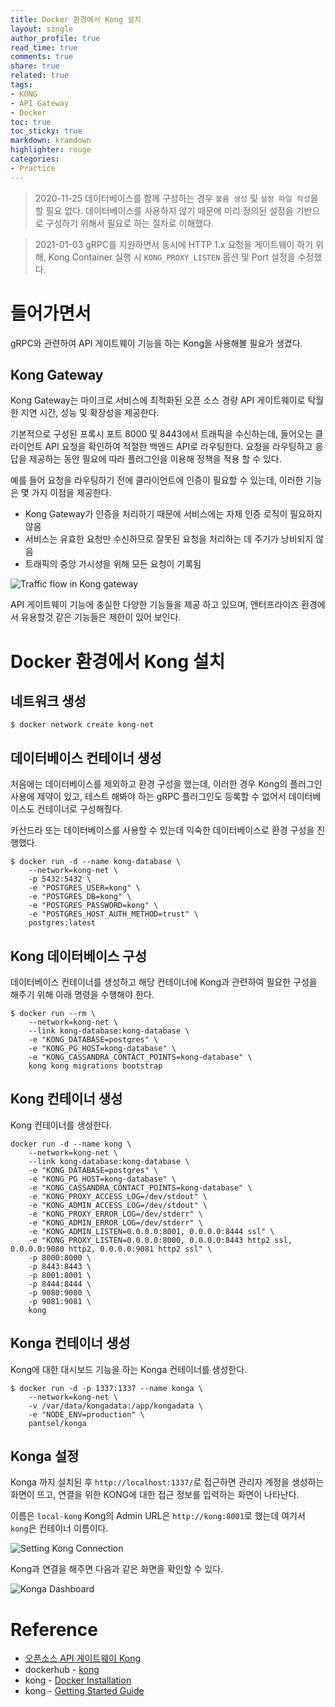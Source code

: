 ```yaml
---
title: Docker 환경에서 Kong 설치
layout: single
author_profile: true
read_time: true
comments: true
share: true
related: true
tags:
- KONG
- API Gateway
- Docker
toc: true
toc_sticky: true
markdown: kramdown
highlighter: rouge
categories:
- Practice
---
```


> 2020-11-25 데이터베이스를 함께 구성하는 경우 `볼륨 생성` 및 `설정 파일 작성`을 할 필요 없다. 데이터베이스를 사용하지 않기 때문에 미리 정의된 설정을 기반으로 구성하기 위해서 필요로 하는 절차로 이해했다.

> 2021-01-03 gRPC를 지원하면서 동시에 HTTP 1.x 요청을 게이트웨이 하기 위해, Kong Container 실행 시 `KONG_PROXY_LISTEN` 옵션 및 Port 설정을 수정했다.

# 들어가면서
gRPC와 관련하여 API 게이트웨이 기능을 하는 Kong을 사용해볼 필요가 생겼다.

## Kong Gateway
Kong Gateway는 마이크로 서비스에 최적화된 오픈 소스 경량 API 게이트웨이로 탁월한 지연 시간, 성능 및 확장성을 제공한다.

기본적으로 구성된 프록시 포트 8000 및 8443에서 트래픽을 수신하는데, 들어오는 클라이언트 API 요청을 확인하여 적절한 백엔드 API로 라우팅한다. 요청을 라우팅하고 응답을 제공하는 동안 필요에 따라 플러그인을 이용해 정책을 적용 할 수 있다.

예를 들어 요청을 라우팅하기 전에 클라이언트에 인증이 필요할 수 있는데, 이러한 기능은 몇 가지 이점을 제공한다. 
* Kong Gateway가 인증을 처리하기 때문에 서비스에는 자체 인증 로직이 필요하지 않음
* 서비스는 유효한 요청만 수신하므로 잘못된 요청을 처리하는 데 주기가 낭비되지 않음
* 트래픽의 중앙 가시성을 위해 모든 요청이 기록됨

![Traffic flow in Kong gateway](https://docs.konghq.com/assets/images/docs/getting-started-guide/gateway-traffic.png)

API 게이트웨이 기능에 충실한 다양한 기능들을 제공 하고 있으며, 엔터프라이즈 환경에서 유용할것 같은 기능들은 제한이 있어 보인다.

# Docker 환경에서 Kong 설치

## 네트워크 생성
```shell
$ docker network create kong-net
```

## 데이터베이스 컨테이너 생성
처음에는 데이터베이스를 제외하고 환경 구성을 했는데, 이러한 경우 Kong의 플러그인 사용에 제약이 있고, 테스트 해봐야 하는 gRPC 플러그인도 등록할 수 없어서 데이터베이스도 컨테이너로 구성해줬다. 

카산드라 또는 데이터베이스를 사용할 수 있는데 익숙한 데이터베이스로 환경 구성을 진행했다.

```shell
$ docker run -d --name kong-database \
    --network=kong-net \
    -p 5432:5432 \
    -e "POSTGRES_USER=kong" \
    -e "POSTGRES_DB=kong" \
    -e "POSTGRES_PASSWORD=kong" \
    -e "POSTGRES_HOST_AUTH_METHOD=trust" \
    postgres:latest
```

## Kong 데이터베이스 구성
데이터베이스 컨테이너를 생성하고 해당 컨테이너에 Kong과 관련하여 필요한 구성을 해주기 위해 아래 명령을 수행해야 한다.

```shell
$ docker run --rm \
    --network=kong-net \
    --link kong-database:kong-database \
    -e "KONG_DATABASE=postgres" \
    -e "KONG_PG_HOST=kong-database" \
    -e "KONG_CASSANDRA_CONTACT_POINTS=kong-database" \
    kong kong migrations bootstrap
```

## Kong 컨테이너 생성
Kong 컨테이너를 생성한다.

```shell
docker run -d --name kong \
    --network=kong-net \
    --link kong-database:kong-database \
    -e "KONG_DATABASE=postgres" \
    -e "KONG_PG_HOST=kong-database" \
    -e "KONG_CASSANDRA_CONTACT_POINTS=kong-database" \
    -e "KONG_PROXY_ACCESS_LOG=/dev/stdout" \
    -e "KONG_ADMIN_ACCESS_LOG=/dev/stdout" \
    -e "KONG_PROXY_ERROR_LOG=/dev/stderr" \
    -e "KONG_ADMIN_ERROR_LOG=/dev/stderr" \
    -e "KONG_ADMIN_LISTEN=0.0.0.0:8001, 0.0.0.0:8444 ssl" \
    -e "KONG_PROXY_LISTEN=0.0.0.0:8000, 0.0.0.0:8443 http2 ssl, 0.0.0.0:9080 http2, 0.0.0.0:9081 http2 ssl" \
    -p 8000:8000 \
    -p 8443:8443 \
    -p 8001:8001 \
    -p 8444:8444 \
    -p 9080:9080 \
    -p 9081:9081 \
    kong
```

## Konga 컨테이너 생성
Kong에 대한 대시보드 기능을 하는 Konga 컨테이너를 생성한다. 

```shell
$ docker run -d -p 1337:1337 --name konga \
    --network=kong-net \
    -v /var/data/kongadata:/app/kongadata \
    -e "NODE_ENV=production" \
    pantsel/konga
```

## Konga 설정
Konga 까지 설치된 후 `http://localhost:1337/`로 접근하면 관리자 계정을 생성하는 화면이 뜨고, 연결을 위한 KONG에 대한 접근 정보를 입력하는 화면이 나타난다. 

이름은 `local-kong` Kong의 Admin URL은 `http://kong:8001`로 했는데 여기서 `kong`은 컨테이너 이름이다. 

![Setting Kong Connection](https://user-images.githubusercontent.com/6668548/100094839-f7142300-2e9c-11eb-950d-7095b966a87e.png)

Kong과 연결을 해주면 다음과 같은 화면을 확인할 수 있다.

![Konga Dashboard](https://user-images.githubusercontent.com/6668548/100094868-01ceb800-2e9d-11eb-9323-8f1fa2a2b5f5.png)

# Reference
* [오픈소스 API 게이트웨이 Kong](https://bcho.tistory.com/1361)
* dockerhub - [kong](https://hub.docker.com/_/kong)
* kong - [Docker Installation](https://docs.konghq.com/install/docker/?_ga=2.130503753.753085870.1606287461-171006562.1606287461)
* kong - [Getting Started Guide](https://docs.konghq.com/getting-started-guide/2.2.x/overview/)

